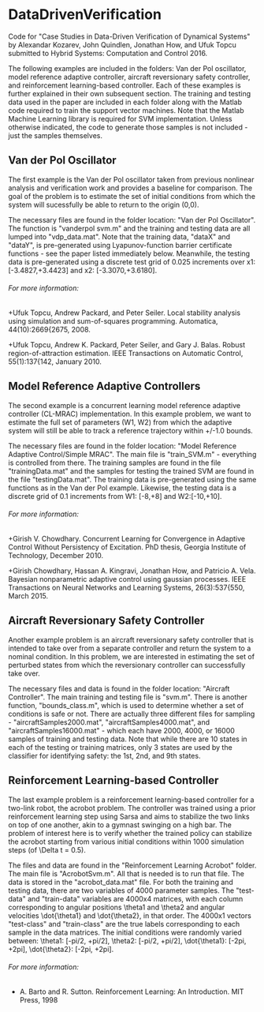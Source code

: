 # DataDrivenVerification

Code for "Case Studies in Data-Driven Verification of Dynamical Systems" by Alexandar Kozarev, John Quindlen, Jonathan How, and Ufuk Topcu submitted to Hybrid Systems: Computation and Control 2016.

The following examples are included in the folders: Van der Pol oscillator, model reference adaptive controller, aircraft reversionary safety controller, and reinforcement learning-based controller.  Each of these examples is further explained in their own subsequent section.  The training and testing data used in the paper are included in each folder along with the Matlab code required to train the support vector machines.  Note that the Matlab Machine Learning library is required for SVM implementation.  Unless otherwise indicated, the code to generate those samples is not included - just the samples themselves.  

## Van der Pol Oscillator
The first example is the Van der Pol oscillator taken from previous nonlinear analysis and verification work and provides a baseline for comparison.  The goal of the problem is to estimate the set of initial conditions from which the system will sucessfully be able to return to the origin (0,0). 

The necessary files are found in the folder location: "Van der Pol Oscillator".  The function is "vanderpol svm.m" and the training and testing data are all lumped into "vdp_data.mat".  Note that the training data, "dataX" and "dataY", is pre-generated using Lyapunov-function barrier certificate functions - see the paper listed immediately below.  Meanwhile, the testing data is pre-generated using a discrete test grid of 0.025 increments over x1: [-3.4827,+3.4423] and x2: [-3.3070,+3.6180].  

###### For more information:

+Ufuk Topcu, Andrew Packard, and Peter Seiler. Local stability analysis using simulation and sum-of-squares programming. Automatica, 44(10):2669{2675, 2008.

+Ufuk Topcu, Andrew K. Packard, Peter Seiler, and Gary J. Balas. Robust region-of-attraction estimation. IEEE Transactions on Automatic Control, 55(1):137{142, January 2010.

## Model Reference Adaptive Controllers
The second example is a concurrent learning model reference adaptive controller (CL-MRAC) implementation.  In this example problem, we want to estimate the full set of parameters (W1, W2) from which the adaptive system will still be able to track a reference trajectory within +/-1.0 bounds.  

The necessary files are found in the folder location: "Model Reference Adaptive Control/Simple MRAC". The main file is "train_SVM.m" - everything is controlled from there.  The training samples are found in the file "trainingData.mat" and the samples for testing the trained SVM are found in the file "testingData.mat".  The training data is pre-generated using the same functions as in the Van der Pol example.  Likewise, the testing data is a discrete grid of 0.1 increments from W1: [-8,+8] and W2:[-10,+10].  

###### For more information:

+Girish V. Chowdhary. Concurrent Learning for Convergence in Adaptive Control Without Persistency of Excitation. PhD thesis, Georgia Institute of Technology, December 2010.

+Girish Chowdhary, Hassan A. Kingravi, Jonathan How, and Patricio A. Vela. Bayesian nonparametric adaptive control using gaussian processes. IEEE Transactions on Neural Networks and Learning Systems, 26(3):537{550, March 2015.

## Aircraft Reversionary Safety Controller
Another example problem is an aircraft reversionary safety controller that is intended to take over from a separate controller and return the system to a nominal condition.  In this problem, we are interested in estimating the set of perturbed states from which the reversionary controller can successfully take over.  

The necessary files and data is found in the folder location: "Aircraft Controller".  The main training and testing file is "svm.m".  There is another function, "bounds_class.m", which is used to determine whether a set of conditions is safe or not.  There are actually three different files for sampling - "aircraftSamples2000.mat", "aircraftSamples4000.mat", and "aircraftSamples16000.mat" - which each have 2000, 4000, or 16000 samples of training and testing data.  Note that while there are 10 states in each of the testing or training matrices, only 3 states are used by the classifier for identifying safety: the 1st, 2nd, and 9th states.  

## Reinforcement Learning-based Controller
The last example problem is a reinforcement learning-based controller for a two-link robot, the acrobot problem.  The controller was trained using a prior reinforcement learning step using Sarsa and aims to stabilize the two links on top of one another, akin to a gymnast swinging on a high bar.  The problem of interest here is to verify whether the trained policy can stabilize the acrobot starting from various initial conditions within 1000 simulation steps (of \Delta t = 0.5).  

The files and data are found in the "Reinforcement Learning Acrobot" folder.  The main file is "AcrobotSvm.m".  All that is needed is to run that file.  The data is stored in the "acrobot_data.mat" file.  For both the training and testing data, there are two variables of 4000 parameter samples.  The "test-data" and "train-data" variables are 4000x4 matrices, with each column corresponding to angular positions \theta1 and \theta2 and angular velocities \dot{\theta1} and \dot{\theta2}, in that order.  The 4000x1 vectors "test-class" and "train-class" are the true labels corresponding to each sample in the data matrices.  The initial conditions were randomly varied between: \theta1: [-pi/2, +pi/2], \theta2: [-pi/2, +pi/2], \dot{\theta1}: [-2pi, +2pi], \dot{\theta2}: [-2pi, +2pi].  

###### For more information:

+ A. Barto and R. Sutton. Reinforcement Learning: An Introduction. MIT Press, 1998
